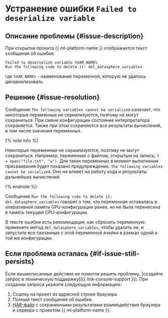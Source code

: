# Устранение ошибки `Failed to deserialize variable`


## Описание проблемы {#issue-description}

При открытии проекта {{ ml-platform-name }} отображается текст сообщения об ошибке: 
```
Failed to deserialize variable %VAR_NAME%
Run the following code to delete it: del_datasphere_variables
```
где `%VAR_NAME%` - наименование переменной, которую не удалось десериализовать.

## Решение {#issue-resolution}

Сообщение `The following variables cannot be serialized` означает, что некоторые переменные не сериализуются, поэтому не могут сохраниться. При смене конфигурации состояние интерпретатора сохраняется. Также при этом сохраняются все результаты вычислений, в том числе значения переменных. 

{% note info %}

Некоторые переменные не сериализуются, поэтому не могут сохраниться. Например, переменная с файлом, открытым на запись: `f = open("file.txt", "w")`. Для таких переменных в момент выполнения присваивания будет показано предупреждение: `The following variables cannot be serialized`. Оно не влияет на работу кода и результаты дальнейших вычислений.

{% endnote %}

Сообщение `Run the following code to delete it: del_datasphere_variables` говорит о том, что переменная оставалась в оперативной памяти GPU-конфигурации ранее, но не была перенесена в память текущей CPU-конфигурации. 

В тексте ошибки есть рекомендация, как сбросить переменную: примените метод `del_datasphere_variables`, чтобы удалить ее, и запустите все связанные с этой переменной ячейки в рамках одной и той же конфигурации.

## Если проблема осталась {#if-issue-still-persists}

Если вышеописанные действия не помогли решить проблему, [создайте запрос в техническую поддержку]({{ link-console-support }}). При создании запроса укажите следующую информацию:

1. Ссылку на проект из адресной строки браузера.
1. Полный текст сообщения об ошибке.
1. [HAR-файл](../../../support/create-har.md) с сохраненными результатами взаимодействия браузера и сервера с проектом {{ ml-platform-name }}.